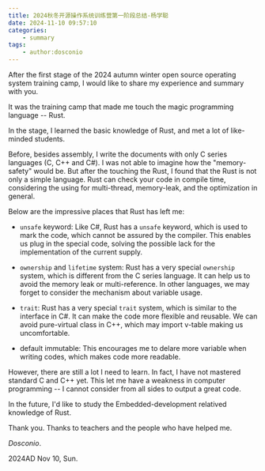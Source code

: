 ```yaml
---
title: 2024秋冬开源操作系统训练营第一阶段总结-杨学聪
date: 2024-11-10 09:57:10
categories:
    - summary
tags:
    - author:dosconio
---
```


After the first stage of the 2024 autumn winter open source operating system training camp, I would like to share my experience and summary with you.

It was the training camp that made me touch the magic programming language -- Rust.

In the stage, I learned the basic knowledge of Rust, and met a lot of like-minded students.

Before, besides assembly, I write the documents with only C series languages (C, C++ and C#). I was not able to imagine how the "memory-safety" would be. But after the touching the Rust, I found that the Rust is not only a simple language. Rust can check your code in compile time, considering the using for multi-thread, memory-leak, and the optimization in general. 

Below are the impressive places that Rust has left me:

- `unsafe` keyword: Like C#, Rust has a `unsafe` keyword, which is used to mark the code, which cannot be assured by the compiler. This enables us plug in the special code, solving the possible lack for the implementation of the current supply.

- `ownership` and `lifetime` system: Rust has a very special `ownership` system, which is different from the C series language. It can help us to avoid the memory leak or multi-reference. In other languages, we may forget to consider the mechanism about variable usage.

- `trait`: Rust has a very special `trait` system, which is similar to the interface in C#. It can make the code more flexible and reusable. We can avoid pure-virtual class in C++, which may import v-table making us uncomfortable.

- default immutable: This encourages me to delare more variable when writing codes, which makes code more readable.

However, there are still a lot I need to learn. In fact, I have not mastered standard C and C++ yet. This let me have a weakness in computer programming -- I cannot consider from all sides to output a great code.

In the future, I'd like to study the Embedded-development relatived knowledge of Rust.

Thank you. Thanks to teachers and the people who have helped me.

*Dosconio*.

2024AD Nov 10, Sun.
